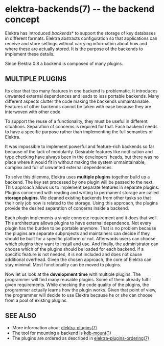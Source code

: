 elektra-backends(7) -- the backend concept
==========================================

Elektra has introduced *backends** to support the storage of
key databases in different formats.
Elektra abstracts configuration so that applications can receive
and store settings without carrying information
about how and where these are actually stored.
It is the purpose of the backends to implement these details.

Since Elektra 0.8 a backend is composed of many plugins.

## MULTIPLE PLUGINS

Its clear that too many features in one backend is
problematic.  It introduces unwanted external dependences and leads to
less portable backends.  Many different aspects clutter the code making
the backends unmaintainable.  Features of other backends cannot be taken
with ease because they are interwoven with other code.

To support the reuse of a functionality, they must be useful in different
situations.  Separation of concerns is required for that.  Each backend
needs to have a specific purpose rather than implementing the full
semantics of Elektra.

It was impossible to implement powerful and feature-rich backends so far
because of the lack of modularity.  Desirable features like notification
and type checking have always been in the developers' heads, but there was
no place where it would fit in without making the system unmaintainable,
complex and full of unwanted external dependences.

To solve this dilemma, Elektra uses **multiple plugins** together
build up a backend.  The key set processed by one plugin will be passed
to the next.  This approach allows us to implement separate features
in separate plugins.  Plugins concerned with reading and writing to
permanent storage are called **storage plugins**.
We cleaned existing backends from other tasks so that their only job
now is related to the storage.  Using this approach, the plugins provide
the desired separation of concerns inside a backend.

Each plugin implements a single concrete requirement and it does that
well.  This architecture allows plugins to have external
dependence.  Not every plugin has the burden to be portable anymore.
That is no problem because the plugins are separate subprojects and
maintainers can decide if they should be built for a specific platform
or not.  Afterwards users can choose which plugins they want to install
and use.  And finally, the administrator can choose which of the plugins
should be loaded for each backend.  If a specific feature is not needed,
it is not included and does not cause additional overhead.  Given the
chosen approach, the core of Elektra can stay minimal.
Most functionality can be moved to plugins.

Now let us look at the **development time** with multiple plugins. The
programmer will find many reusable plugins. Some of them already fulfil
given requirements. While checking the code quality of the plugins,
the programmer actually learns how the plugin works. Given that point
of view, the programmer will decide to use Elektra because he or she
can choose from a pool of existing plugins.

## SEE ALSO

- More information about [elektra-plugins(7)](elektra-plugins.md)
- The tool for mounting a backend is [kdb-mount(1)](kdb-mount.md)
- The plugins are ordered as described in [elektra-plugins-ordering(7)](elektra-plugins-ordering.md)
